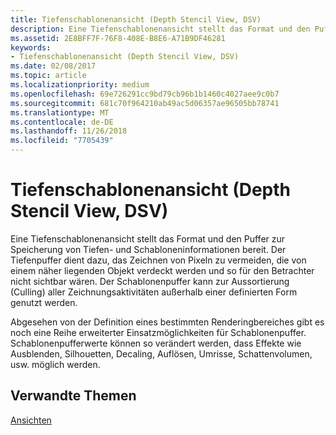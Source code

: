 ```yaml
---
title: Tiefenschablonenansicht (Depth Stencil View, DSV)
description: Eine Tiefenschablonenansicht stellt das Format und den Puffer zur Speicherung von Tiefen- und Schabloneninformationen bereit.
ms.assetid: 2E8BFF7F-76F8-408E-B8E6-A71B9DF46281
keywords:
- Tiefenschablonenansicht (Depth Stencil View, DSV)
ms.date: 02/08/2017
ms.topic: article
ms.localizationpriority: medium
ms.openlocfilehash: 69e726291cc9bd79cb96b1b1460c4027aee9c0b7
ms.sourcegitcommit: 681c70f964210ab49ac5d06357ae96505bb78741
ms.translationtype: MT
ms.contentlocale: de-DE
ms.lasthandoff: 11/26/2018
ms.locfileid: "7705439"
---
```

# <a name="depth-stencil-view-dsv"></a>Tiefenschablonenansicht (Depth Stencil View, DSV)


Eine Tiefenschablonenansicht stellt das Format und den Puffer zur Speicherung von Tiefen- und Schabloneninformationen bereit. Der Tiefenpuffer dient dazu, das Zeichnen von Pixeln zu vermeiden, die von einem näher liegenden Objekt verdeckt werden und so für den Betrachter nicht sichtbar wären. Der Schablonenpuffer kann zur Aussortierung (Culling) aller Zeichnungsaktivitäten außerhalb einer definierten Form genutzt werden.

Abgesehen von der Definition eines bestimmten Renderingbereiches gibt es noch eine Reihe erweiterter Einsatzmöglichkeiten für Schablonenpuffer. Schablonenpufferwerte können so verändert werden, dass Effekte wie Ausblenden, Silhouetten, Decaling, Auflösen, Umrisse, Schattenvolumen, usw. möglich werden.

## <a name="span-idrelated-topicsspanrelated-topics"></a><span id="related-topics"></span>Verwandte Themen


[Ansichten](views.md)

 

 




